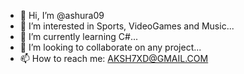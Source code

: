 - 👋 Hi, I’m @ashura09
- 👀 I’m interested in Sports, VideoGames and Music...
- 🌱 I’m currently learning C#...
- 💞️ I’m looking to collaborate on any project...
- 📫 How to reach me: AKSH7XD@GMAIL.COM

<!---
ashura09/ashura09 is a ✨ special ✨ repository because its `README.md` (this file) appears on your GitHub profile.
You can click the Preview link to take a look at your changes.
--->
